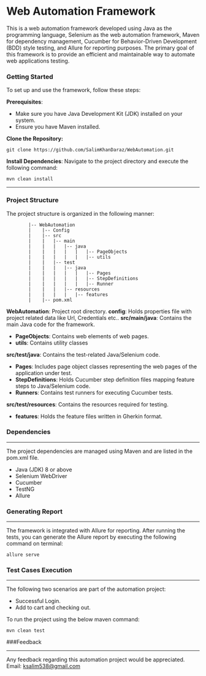 # Web Automation Framework

This is a web automation framework developed using Java as the programming language, Selenium as the web automation framework, Maven for dependency management, Cucumber for Behavior-Driven Development (BDD) style testing, and Allure for reporting purposes. The primary goal of this framework is to provide an efficient and maintainable way to automate web applications testing.

### Getting Started

To set up and use the framework, follow these steps:

 **Prerequisites**:

- Make sure you have Java Development Kit (JDK) installed on your system.
- Ensure you have Maven installed.

**Clone the Repository:**

    git clone https://github.com/SalimKhanDaraz/WebAutomation.git

**Install Dependencies**:
Navigate to the project directory and execute the following command:

    mvn clean install

****
### Project Structure
The project structure is organized in the following manner:

```shell
        |-- WebAutomation
        |    |-- Config
        |    |-- src
        |    |   |-- main
        |    |   |   |-- java
        |    |   |   |   |   |-- PageObjects
        |    |   |   |   |   |-- utils
        |    |   |-- test
        |    |   |   |-- java
        |    |   |   |   |   |-- Pages
        |    |   |   |   |   |-- StepDefinitions
        |    |   |   |   |   |-- Runner
        |    |   |   |-- resources
        |    |   |   |   |-- features
        |    |-- pom.xml
```
**WebAutomation**: Project root directory.
**config**: Holds properties file with project related data like Url, Credentials etc..
**src/main/java**: Contains the main Java code for the framework.
- **PageObjects**: Contains web elements of web pages.
- **utils**: Contains utility classes

**src/test/java**: Contains the test-related Java/Selenium code.
- **Pages**: Includes page object classes representing the web pages of the application under test.
- **StepDefinitions**: Holds Cucumber step definition files mapping feature steps to Java/Selenium code.
- **Runners**: Contains test runners for executing Cucumber tests.

**src/test/resources**: Contains the resources required for testing.
- **features**: Holds the feature files written in Gherkin format.

### Dependencies

                
----

The project dependencies are managed using Maven and are listed in the pom.xml file.

- Java (JDK) 8 or above
- Selenium WebDriver
- Cucumber
- TestNG
- Allure

### Generating Report

                
----

The framework is integrated with Allure for reporting. After running the tests, you can generate the Allure report by executing the following command on terminal:

```shell
allure serve
```

### Test Cases Execution

                
----

The following two scenarios are part of the automation project:

- Successful Login.
- Add to cart and checking out.

To run the project using the below maven command:
```shell
mvn clean test
```
###Feedback

                
----
Any feedback regarding this automation project would be appreciated.
Email: ksalim538@gmail.com
